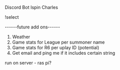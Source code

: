 Discord Bot Ispin Charles

!select

------future add ons------
1. Weather
2. Game stats for League per summoner name
3. Game stats for R6 per uplay ID (potential)
4. Get email and ping me if it includes certain string


run on server - ras pi?
